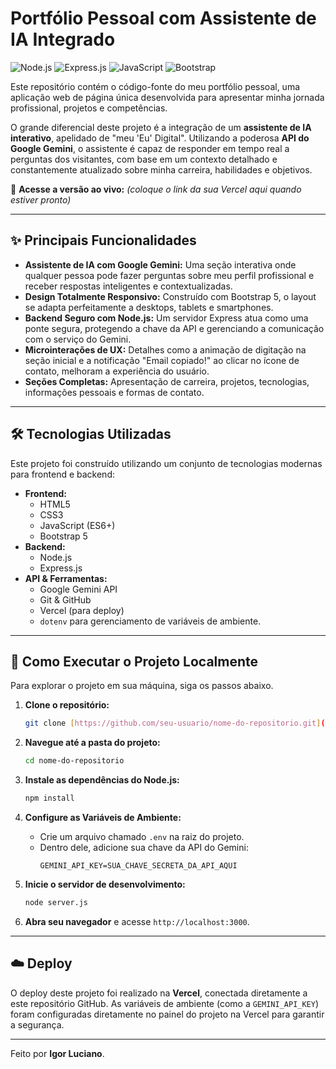# Portfólio Pessoal com Assistente de IA Integrado

![Node.js](https://img.shields.io/badge/Node.js-339933?style=for-the-badge&logo=nodedotjs&logoColor=white)
![Express.js](https://img.shields.io/badge/Express.js-000000?style=for-the-badge&logo=express&logoColor=white)
![JavaScript](https://img.shields.io/badge/JavaScript-F7DF1E?style=for-the-badge&logo=javascript&logoColor=black)
![Bootstrap](https://img.shields.io/badge/Bootstrap-563D7C?style=for-the-badge&logo=bootstrap&logoColor=white)

Este repositório contém o código-fonte do meu portfólio pessoal, uma aplicação web de página única desenvolvida para apresentar minha jornada profissional, projetos e competências.

O grande diferencial deste projeto é a integração de um **assistente de IA interativo**, apelidado de "meu 'Eu' Digital". Utilizando a poderosa **API do Google Gemini**, o assistente é capaz de responder em tempo real a perguntas dos visitantes, com base em um contexto detalhado e constantemente atualizado sobre minha carreira, habilidades e objetivos.

🔗 **Acesse a versão ao vivo:** *(coloque o link da sua Vercel aqui quando estiver pronto)*

---

## ✨ Principais Funcionalidades

-   **Assistente de IA com Google Gemini:** Uma seção interativa onde qualquer pessoa pode fazer perguntas sobre meu perfil profissional e receber respostas inteligentes e contextualizadas.
-   **Design Totalmente Responsivo:** Construído com Bootstrap 5, o layout se adapta perfeitamente a desktops, tablets e smartphones.
-   **Backend Seguro com Node.js:** Um servidor Express atua como uma ponte segura, protegendo a chave da API e gerenciando a comunicação com o serviço do Gemini.
-   **Microinterações de UX:** Detalhes como a animação de digitação na seção inicial e a notificação "Email copiado!" ao clicar no ícone de contato, melhoram a experiência do usuário.
-   **Seções Completas:** Apresentação de carreira, projetos, tecnologias, informações pessoais e formas de contato.

---

## 🛠️ Tecnologias Utilizadas

Este projeto foi construído utilizando um conjunto de tecnologias modernas para frontend e backend:

-   **Frontend:**
    -   HTML5
    -   CSS3
    -   JavaScript (ES6+)
    -   Bootstrap 5
-   **Backend:**
    -   Node.js
    -   Express.js
-   **API & Ferramentas:**
    -   Google Gemini API
    -   Git & GitHub
    -   Vercel (para deploy)
    -   `dotenv` para gerenciamento de variáveis de ambiente.

---

## 🚀 Como Executar o Projeto Localmente

Para explorar o projeto em sua máquina, siga os passos abaixo.

1.  **Clone o repositório:**
    ```bash
    git clone [https://github.com/seu-usuario/nome-do-repositorio.git](https://github.com/seu-usuario/nome-do-repositorio.git)
    ```

2.  **Navegue até a pasta do projeto:**
    ```bash
    cd nome-do-repositorio
    ```

3.  **Instale as dependências do Node.js:**
    ```bash
    npm install
    ```

4.  **Configure as Variáveis de Ambiente:**
    -   Crie um arquivo chamado `.env` na raiz do projeto.
    -   Dentro dele, adicione sua chave da API do Gemini:
        ```
        GEMINI_API_KEY=SUA_CHAVE_SECRETA_DA_API_AQUI
        ```

5.  **Inicie o servidor de desenvolvimento:**
    ```bash
    node server.js
    ```

6.  **Abra seu navegador** e acesse `http://localhost:3000`.

---

## ☁️ Deploy

O deploy deste projeto foi realizado na **Vercel**, conectada diretamente a este repositório GitHub. As variáveis de ambiente (como a `GEMINI_API_KEY`) foram configuradas diretamente no painel do projeto na Vercel para garantir a segurança.

---

Feito por **Igor Luciano**.
